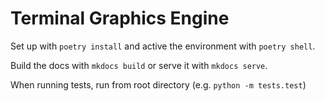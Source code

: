 # Terminal Graphics Engine

Set up with `poetry install` and active the environment with `poetry shell`.

Build the docs with `mkdocs build` or serve it with `mkdocs serve`.

When running tests, run from root directory (e.g. `python -m tests.test`)
